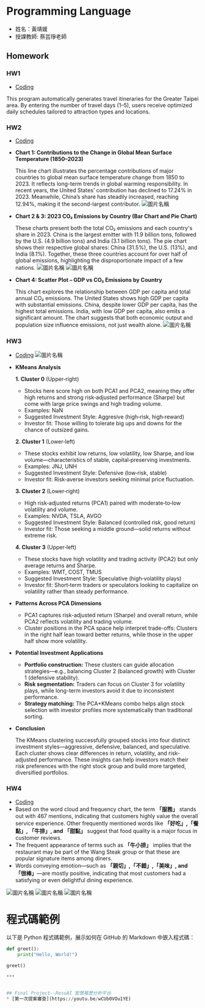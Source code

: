 # Programming Language
* 姓名：黃靖媛
* 授課教師: 蔡芸琤老師


## Homework
### HW1
* [Coding](HW1/HW1.ipynb)


This program automatically generates travel itineraries for the Greater Taipei area. By entering the number of travel days (1–5), users receive optimized daily schedules tailored to attraction types and locations.

### HW2
* [Coding](HW2/HW2.ipynb)
* **Chart 1: Contributions to the Change in Global Mean Surface Temperature (1850–2023)**  

  This line chart illustrates the percentage contributions of major countries to global mean surface temperature change from 1850 to 2023. It reflects long-term trends in global warming responsibility. In recent years, the United States’ contribution has declined to 17.24% in 2023. Meanwhile, China’s share has steadily increased, reaching 12.94%, making it the second-largest contributor.
![圖片名稱](HW2/chart1_LineGraph.png)

* **Chart 2 & 3: 2023 CO₂ Emissions by Country (Bar Chart and Pie Chart)**  

  These charts present both the total CO₂ emissions and each country's share in 2023. China is the largest emitter with 11.9 billion tons, followed by the U.S. (4.9 billion tons) and India (3.1 billion tons). The pie chart shows their respective global shares: China (31.5%), the U.S. (13%), and India (8.1%). Together, these three countries account for over half of global emissions, highlighting the disproportionate impact of a few nations.
![圖片名稱](HW2/chart2_BarChart.png)
![圖片名稱](HW2/chart3_PieChart.png)

* **Chart 4: Scatter Plot – GDP vs CO₂ Emissions by Country**  

  This chart explores the relationship between GDP per capita and total annual CO₂ emissions. The United States shows high GDP per capita with substantial emissions. China, despite lower GDP per capita, has the highest total emissions. India, with low GDP per capita, also emits a significant amount. The chart suggests that both economic output and population size influence emissions, not just wealth alone.
![圖片名稱](HW2/chart4_ScatterPlot.png)


### HW3
* [Coding](HW3/HW3.ipynb)
![圖片名稱](HW3/KMeans_PCA.png)

- **KMeans Analysis**

  **1. Cluster 0** (Upper‑right)  
    - Stocks here score high on both PCA1 and PCA2, meaning they offer high returns and strong risk‑adjusted performance (Sharpe) but come with large price swings and high trading volume.  
    - Examples: NaN
    - Suggested Investment Style: Aggresive (high‑risk, high‑reward)
    - Investor fit: Those willing to tolerate big ups and downs for the chance of outsized gains.

  **2. Cluster 1** (Lower‑left)  
    - These stocks exhibit low returns, low volatility, low Sharpe, and low volume—characteristics of stable, capital‑preserving investments.  
    - Examples: JNJ, UNH
    - Suggested Investment Style: Defensive (low‑risk, stable)
    - Investor fit: Risk‑averse investors seeking minimal price fluctuation.

  **3. Cluster 2** (Lower‑right)  
    - High risk‑adjusted returns (PCA1) paired with moderate‑to‑low volatility and volume.  
    - Examples: NVDA, TSLA, AVGO
    - Suggested Investment Style: Balanced (controlled risk, good return)
    - Investor fit: Those seeking a middle ground—solid returns without extreme risk.

  **4. Cluster 3** (Upper‑left)  
    - These stocks have high volatility and trading activity (PCA2) but only average returns and Sharpe.  
    - Examples: WMT, COST, TMUS
    - Suggested Investment Style: Speculative (high‑volatility plays)
    - Investor fit: Short‑term traders or speculators looking to capitalize on volatility rather than steady performance.

- **Patterns Across PCA Dimensions**
  - PCA1 captures risk-adjusted return (Sharpe) and overall return, while PCA2 reflects volatility and trading volume.
  - Cluster positions in the PCA space help interpret trade-offs: Clusters in the right half lean toward better returns, while those in the upper half show more volatility.

- **Potential Investment Applications**
  - **Portfolio construction:** These clusters can guide allocation strategies—e.g., balancing Cluster 2 (balanced growth) with Cluster 1 (defensive stability).
  - **Risk segmentation:** Traders can focus on Cluster 3 for volatility plays, while long-term investors avoid it due to inconsistent performance.
  - **Strategy matching:** The PCA+KMeans combo helps align stock selection with investor profiles more systematically than traditional sorting.

- **Conclusion**  

  The KMeans clustering successfully grouped stocks into four distinct investment styles—aggressive, defensive, balanced, and speculative. Each cluster shows clear differences in return, volatility, and risk-adjusted performance. These insights can help investors match their risk preferences with the right stock group and build more targeted, diversified portfolios.


### HW4
* [Coding](HW4/HW4.ipynb)
* Based on the word cloud and frequency chart, the term **「服務」** stands out with 467 mentions, indicating that customers highly value the overall service experience. Other frequently mentioned words like **「好吃」,「餐點」, 「牛排」, and 「甜點」** suggest that food quality is a major focus in customer reviews.
* The frequent appearance of terms such as **「牛小排」** implies that the restaurant may be part of the Wang Steak group or that these are popular signature items among diners.
* Words conveying emotion—such as **「親切」,「不錯」,「美味」, and 「很棒」**—are mostly positive, indicating that most customers had a satisfying or even delightful dining experience.

![圖片名稱](HW4/WordCloud.png)
![圖片名稱](HW4/keywords_chart.png)
![圖片名稱](HW4/rating_chart.png)

# 程式碼範例

以下是 Python 程式碼範例，展示如何在 GitHub 的 Markdown 中嵌入程式碼：

```python
def greet():
    print("Hello, World!")

greet()

***


## Final Project--ResuAI 智慧履歷分析平台
* [第一次提案審查](https://youtu.be/wCUb0VOu1YE)



